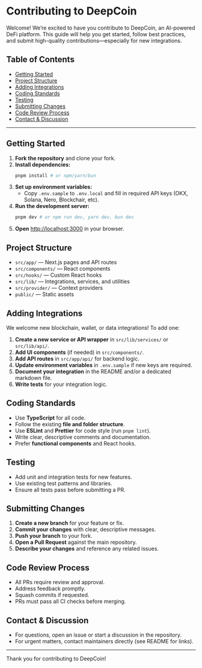 # Contributing to DeepCoin

Welcome! We’re excited to have you contribute to DeepCoin, an AI-powered DeFi platform. This guide will help you get started, follow best practices, and submit high-quality contributions—especially for new integrations.

## Table of Contents
- [Getting Started](#getting-started)
- [Project Structure](#project-structure)
- [Adding Integrations](#adding-integrations)
- [Coding Standards](#coding-standards)
- [Testing](#testing)
- [Submitting Changes](#submitting-changes)
- [Code Review Process](#code-review-process)
- [Contact & Discussion](#contact--discussion)

---

## Getting Started

1. **Fork the repository** and clone your fork.
2. **Install dependencies:**
   ```bash
   pnpm install # or npm/yarn/bun
   ```
3. **Set up environment variables:**
   - Copy `.env.sample` to `.env.local` and fill in required API keys (OKX, Solana, Nero, Blockchair, etc).
4. **Run the development server:**
   ```bash
   pnpm dev # or npm run dev, yarn dev, bun dev
   ```
5. **Open** [http://localhost:3000](http://localhost:3000) in your browser.

## Project Structure

- `src/app/` — Next.js pages and API routes
- `src/components/` — React components
- `src/hooks/` — Custom React hooks
- `src/lib/` — Integrations, services, and utilities
- `src/provider/` — Context providers
- `public/` — Static assets

## Adding Integrations

We welcome new blockchain, wallet, or data integrations! To add one:

1. **Create a new service or API wrapper** in `src/lib/services/` or `src/lib/api/`.
2. **Add UI components** (if needed) in `src/components/`.
3. **Add API routes** in `src/app/api/` for backend logic.
4. **Update environment variables** in `.env.sample` if new keys are required.
5. **Document your integration** in the README and/or a dedicated markdown file.
6. **Write tests** for your integration logic.

## Coding Standards

- Use **TypeScript** for all code.
- Follow the existing **file and folder structure**.
- Use **ESLint** and **Prettier** for code style (run `pnpm lint`).
- Write clear, descriptive comments and documentation.
- Prefer **functional components** and React hooks.

## Testing

- Add unit and integration tests for new features.
- Use existing test patterns and libraries.
- Ensure all tests pass before submitting a PR.

## Submitting Changes

1. **Create a new branch** for your feature or fix.
2. **Commit your changes** with clear, descriptive messages.
3. **Push your branch** to your fork.
4. **Open a Pull Request** against the main repository.
5. **Describe your changes** and reference any related issues.

## Code Review Process

- All PRs require review and approval.
- Address feedback promptly.
- Squash commits if requested.
- PRs must pass all CI checks before merging.

## Contact & Discussion

- For questions, open an issue or start a discussion in the repository.
- For urgent matters, contact maintainers directly (see README for links).

---

Thank you for contributing to DeepCoin!
